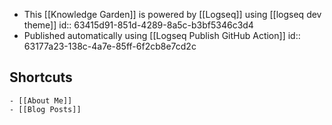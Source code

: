 - This [[Knowledge Garden]] is powered by [[Logseq]] using [[logseq dev theme]]
  id:: 63415d91-851d-4289-8a5c-b3bf5346c3d4
- Published automatically using [[Logseq Publish GitHub Action]]
  id:: 63177a23-138c-4a7e-85ff-6f2cb8e7cd2c
## Shortcuts
	- [[About Me]]
	- [[Blog Posts]]